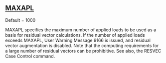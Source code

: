 ## [MAXAPL](https://nexus.hexagon.com/documentationcenter/bundle/MSC_Nastran_2022.4/page/Nastran_Combined_Book/qrg/parameters/TOC.MAXAPL.xhtml)

Default = 1000

MAXAPL specifies the maximum number of applied loads to be used as a basis for residual vector calculations. If the number of applied loads exceeds MAXAPL, User Warning Message 9166 is issued, and residual vector augmentation is disabled. Note that the computing requirements for a large number of residual vectors can be prohibitive. See also, the RESVEC Case Control command.


